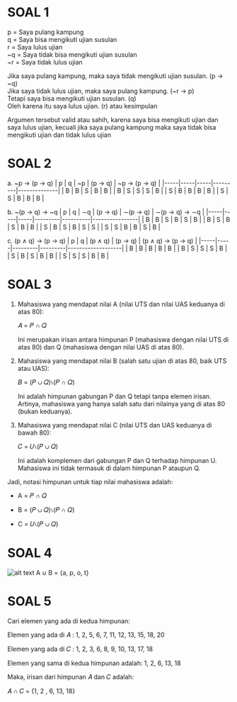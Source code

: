 # SOAL 1
p = Saya pulang kampung  
q = Saya bisa mengikuti ujian susulan  
r = Saya lulus ujian  
~q = Saya tidak bisa mengikuti ujian susulan  
~r = Saya tidak lulus ujian  

Jika saya pulang kampung, maka saya tidak mengikuti ujian susulan. (p → ~q)  
Jika saya tidak lulus ujian, maka saya pulang kampung. (~r → p)  
Tetapi saya bisa mengikuti ujian susulan. (q)  
Oleh karena itu saya lulus ujian. (r) atau kesimpulan  


Argumen tersebut valid atau sahih, karena saya bisa mengikuti ujian dan saya lulus ujian, kecuali jika saya pulang kampung maka saya tidak bisa mengikuti ujian dan tidak lulus ujian

# SOAL 2
a. ~p → (p → q)
| p   | q   | ~p  | (p → q) | ~p → (p → q) |
|-----|-----|-----|---------|--------------|
| B   | B   | S   | B       | B            |
| B   | S   | S   | S       | B            |
| S   | B   | B   | B       | B            |
| S   | S   | B   | B       | B            |

b. ~(p → q) → ~q
| p   | q   | ∼q  | (p → q) | ∼(p → q) | ∼(p → q) → ∼q |
|-----|-----|-----|---------|----------|----------------|
| B   | B   | S   | B       | S        | B              |
| B   | S   | B   | S       | B        | B              |
| S   | B   | S   | B       | S        | S              |
| S   | S   | B   | B       | S        | B              |

c. (p ∧ q) → (p → q)
| p   | q   | (p ∧ q) | (p → q) | (p ∧ q) → (p → q) |
|-----|-----|---------|---------|-------------------|
| B   | B   | B       | B       | B                 |
| B   | S   | S       | S       | B                 |
| S   | B   | S       | B       | B                 |
| S   | S   | S       | B       | B                 |

# SOAL 3 
1. Mahasiswa yang mendapat nilai A (nilai UTS dan nilai UAS keduanya di atas 80):

    𝐴 = 𝑃 ∩ 𝑄

    Ini merupakan irisan antara himpunan P (mahasiswa dengan nilai UTS di atas 80) dan Q (mahasiswa dengan nilai UAS di atas 80).

2. Mahasiswa yang mendapat nilai B (salah satu ujian di atas 80, baik UTS atau UAS):

    𝐵 = (𝑃 ∪ 𝑄)∖(𝑃 ∩ 𝑄)

    Ini adalah himpunan gabungan P dan Q tetapi tanpa elemen irisan. Artinya, mahasiswa yang hanya salah satu dari nilainya yang di atas 80 (bukan keduanya).

3. Mahasiswa yang mendapat nilai C (nilai UTS dan UAS keduanya di bawah 80):

    𝐶 = 𝑈∖(𝑃 ∪ 𝑄)

    Ini adalah komplemen dari gabungan P dan Q terhadap himpunan U. Mahasiswa ini tidak termasuk di dalam himpunan P ataupun Q.

Jadi, notasi himpunan untuk tiap nilai mahasiswa adalah:

- A = 𝑃 ∩ 𝑄

- B = (𝑃 ∪ 𝑄)∖(𝑃 ∩ 𝑄)

- C = 𝑈∖(𝑃 ∪ 𝑄)


# SOAL 4
![alt text](<Brown Modern Venn Diagram Graph.png>)
A ∪ B = {a, p, o, t}

# SOAL 5
Cari elemen yang ada di kedua himpunan:

Elemen yang ada di 
𝐴 : 1, 2, 5, 6, 7, 11, 12, 13, 15, 18, 20

Elemen yang ada di 
𝐶 : 1, 2, 3, 6, 8, 9, 10, 13, 17, 18

Elemen yang sama di kedua himpunan adalah:
1, 2, 6, 13, 18

Maka, irisan dari himpunan 
𝐴 dan 𝐶 adalah:

𝐴 ∩ 𝐶 = {1, 2 , 6, 13, 18}